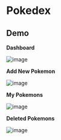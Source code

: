 # Pokedex

## Demo

**Dashboard**

![image](https://github.com/aleister1102/Pokedex/assets/78531303/24256c6b-78e4-4ed2-8a79-a5606e45b414)

**Add New Pokemon**

![image](https://github.com/aleister1102/Pokedex/assets/78531303/e62774b0-34c2-44f3-8558-b157fa32f3c2)

**My Pokemons**

![image](https://github.com/aleister1102/Pokedex/assets/78531303/c5151a1a-df22-423b-91f2-052976ee3558)

**Deleted Pokemons**

![image](https://github.com/aleister1102/Pokedex/assets/78531303/04536110-4a5d-45d4-bfcf-f408bac55c93)
